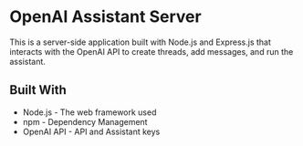 # OpenAI Assistant Server

This is a server-side application built with Node.js and Express.js that interacts with the OpenAI API to create threads, add messages, and run the assistant.

## Built With

- Node.js -  The web framework used
- npm - Dependency Management
- OpenAI API - API and Assistant keys

